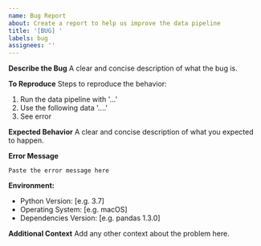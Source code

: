 ```yaml
---
name: Bug Report
about: Create a report to help us improve the data pipeline
title: '[BUG] '
labels: bug
assignees: ''
---
```


**Describe the Bug**
A clear and concise description of what the bug is.

**To Reproduce**
Steps to reproduce the behavior:
1. Run the data pipeline with '...'
2. Use the following data '....'
3. See error

**Expected Behavior**
A clear and concise description of what you expected to happen.

**Error Message**
```
Paste the error message here
```

**Environment:**
 - Python Version: [e.g. 3.7]
 - Operating System: [e.g. macOS]
 - Dependencies Version: [e.g. pandas 1.3.0]

**Additional Context**
Add any other context about the problem here. 